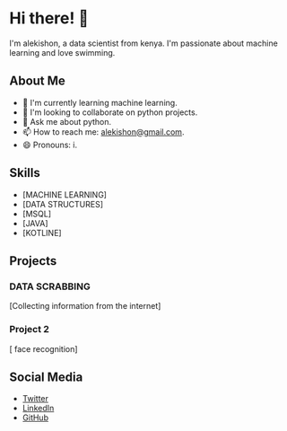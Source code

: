 # Hi there! 👋

I'm alekishon, a data scientist from kenya. I'm passionate about machine learning and love swimming.

## About Me

- 🌱 I'm currently learning machine learning.
- 👯 I'm looking to collaborate on python projects.
- 💬 Ask me about python.
- 📫 How to reach me: alekishon@gmail.com.
- 😄 Pronouns: i.

## Skills

- [MACHINE LEARNING]
- [DATA STRUCTURES]
- [MSQL]
- [JAVA]
- [KOTLINE]

## Projects

### DATA SCRABBING

[Collecting information from the internet]

### Project 2

[ face recognition]



## Social Media

- [Twitter](https://mobile.twitter.com/alekishon1)
- [LinkedIn](https://www.linkedin.com/in/alexis-lekishon-62ab511b4/)
- [GitHub](https://github.com/alekishon)

